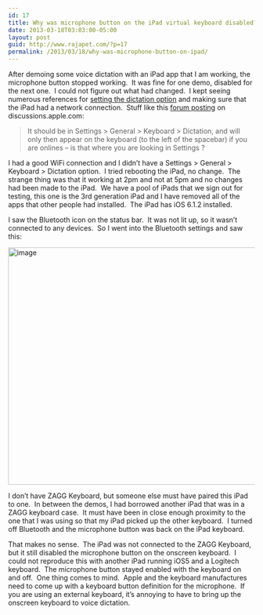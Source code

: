 ```yaml
---
id: 17
title: Why was microphone button on the iPad virtual keyboard disabled?
date: 2013-03-18T03:03:00-05:00
layout: post
guid: http://www.rajapet.com/?p=17
permalink: /2013/03/18/why-was-microphone-button-on-ipad/
---
```

After demoing some voice dictation with an iPad app that I am working, the microphone button stopped working.  It was fine for one demo, disabled for the next one.  I could not figure out what had changed.  I kept seeing numerous references for [setting the dictation option](http://support.apple.com/kb/HT5176) and making sure that the iPad had a network connection.  Stuff like this [forum posting](https://discussions.apple.com/thread/4287366?tstart=0) on discussions.apple.com:

> It should be in Settings > General > Keyboard > Dictation, and will only then appear on the keyboard (to the left of the spacebar) if you are onlines &#8211; is that where you are looking in Settings ?

I had a good WiFi connection and I didn’t have a Settings > General > Keyboard > Dictation option.  I tried rebooting the iPad, no change.  The strange thing was that it working at 2pm and not at 5pm and no changes had been made to the iPad.  We have a pool of iPads that we sign out for testing, this one is the 3rd generation iPad and I have removed all of the apps that other people had installed.  The iPad has iOS 6.1.2 installed.

I saw the Bluetooth icon on the status bar.  It was not lit up, so it wasn’t connected to any devices.  So I went into the Bluetooth settings and saw this:

[<img loading="lazy" title="image" border="0" alt="image" src="https://i2.wp.com/lh4.ggpht.com/-wxyK8dxlXl0/UUaEDTQUEpI/AAAAAAAAAEQ/eDu2dv0iCWM/image_thumb%25255B2%25255D.jpg?resize=644%2C484" width="644" height="484"   />](https://i2.wp.com/lh6.ggpht.com/-yy35MSx5tVs/UUaEDOf_SoI/AAAAAAAAAEI/va-9jR_BD7w/s1600-h/image%25255B4%25255D.jpg)

I don’t have ZAGG Keyboard, but someone else must have paired this iPad to one.  In between the demos, I had borrowed another iPad that was in a ZAGG keyboard case.  It must have been in close enough proximity to the one that I was using so that my iPad picked up the other keyboard.  I turned off Bluetooth and the microphone button was back on the iPad keyboard.

That makes no sense.  The iPad was not connected to the ZAGG Keyboard, but it still disabled the microphone button on the onscreen keyboard.  I could not reproduce this with another iPad running iOS5 and a Logitech keyboard.  The microphone button stayed enabled with the keyboard on and off.  One thing comes to mind.  Apple and the keyboard manufactures need to come up with a keyboard button definition for the microphone.  If you are using an external keyboard, it’s annoying to have to bring up the onscreen keyboard to voice dictation.
